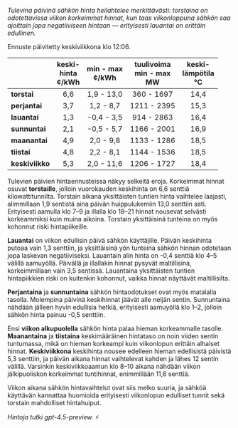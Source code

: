 *Tulevina päivinä sähkön hinta heilahtelee merkittävästi: torstaina on odotettavissa viikon korkeimmat hinnat, kun taas viikonloppuna sähkön saa ajoittain jopa negatiiviseen hintaan — erityisesti lauantai on erittäin edullinen.*

Ennuste päivitetty keskiviikkona klo 12:06.

|              | keski-<br>hinta<br>¢/kWh | min - max<br>¢/kWh | tuulivoima<br>min - max<br>MW | keski-<br>lämpötila<br>°C |
|:-------------|:------------------------:|:------------------:|:-----------------------------:|:-------------------------:|
| **torstai**  |           6,6            |     1,9 - 13,0     |          360 - 1697           |           14,4            |
| **perjantai**|           3,7            |     1,2 - 8,7      |         1211 - 2395           |           15,3            |
| **lauantai** |           1,3            |    -0,4 - 3,5      |          914 - 2863           |           16,4            |
| **sunnuntai**|           2,1            |    -0,5 - 5,7      |         1166 - 2001           |           16,9            |
| **maanantai**|           4,9            |     2,0 - 9,8      |         1133 - 1286           |           18,5            |
| **tiistai**  |           4,8            |     2,2 - 8,1      |         1144 - 1536           |           18,5            |
| **keskiviikko**|         5,3            |     2,0 - 11,6     |         1206 - 1727           |           18,4            |

Tulevien päivien hintaennusteissa näkyy selkeitä eroja. Korkeimmat hinnat osuvat **torstaille**, jolloin vuorokauden keskihinta on 6,6 senttiä kilowattitunnilta. Torstain aikana yksittäisten tuntien hinta vaihtelee laajasti, alimmillaan 1,9 sentistä aina päivän huippulukemiin 13,0 senttiin asti. Erityisesti aamulla klo 7–9 ja illalla klo 18–21 hinnat nousevat selvästi korkeammiksi kuin muina aikoina. Torstain yksittäisinä tunteina on myös kohonnut riski hintapiikeille.

**Lauantai** on viikon edullisin päivä sähkön käyttäjille. Päivän keskihinta putoaa vain 1,3 senttiin, ja yksittäisinä yön tunteina sähkön hinnan odotetaan jopa laskevan negatiiviseksi. Lauantain alin hinta on -0,4 senttiä klo 4–5 välillä aamuyöllä. Päivällä ja illallakin hinnat pysyvät maltillisina, korkeimmillaan vain 3,5 sentissä. Lauantaina yksittäisten tuntien hintapiikkien riski on kuitenkin kohonnut, vaikka hinnat näyttävät maltillisilta.

**Perjantaina** ja **sunnuntaina** sähkön hintaodotukset ovat myös matalalla tasolla. Molempina päivinä keskihinnat jäävät alle neljän sentin. Sunnuntaina nähdään jälleen hyvin edullisia hetkiä, erityisesti aamuyöllä klo 1–2, jolloin sähkön hinta painuu -0,5 senttiin.

Ensi **viikon alkupuolella** sähkön hinta palaa hieman korkeammalle tasolle. **Maanantaina** ja **tiistaina** keskimääräinen hintataso on noin viiden sentin tuntumassa, mikä on hieman korkeampi kuin viikonlopun erittäin alhaiset hinnat. **Keskiviikkona** keskihinta nousee edelleen hieman edellisistä päivistä 5,3 senttiin, ja päivän aikana hinnat vaihtelevat kahden ja lähes 12 sentin välillä. Varsinkin keskiviikkoaamun klo 8–10 aikana nähdään viikon jälkipuoliskon korkeimmat tuntihinnat, enimmillään 11,6 senttiä.

Viikon aikana sähkön hintavaihtelut ovat siis melko suuria, ja sähköä käyttävän kannattaa huomioida erityisesti viikonlopun edulliset tunnit sekä torstain mahdolliset hintahuiput.

*Hintoja tutki gpt-4.5-preview.* ⚡
